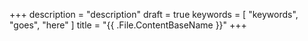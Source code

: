 +++
description = "description"
draft       = true
keywords    = [ "keywords", "goes", "here" ]
title       = "{{ .File.ContentBaseName }}"
+++
